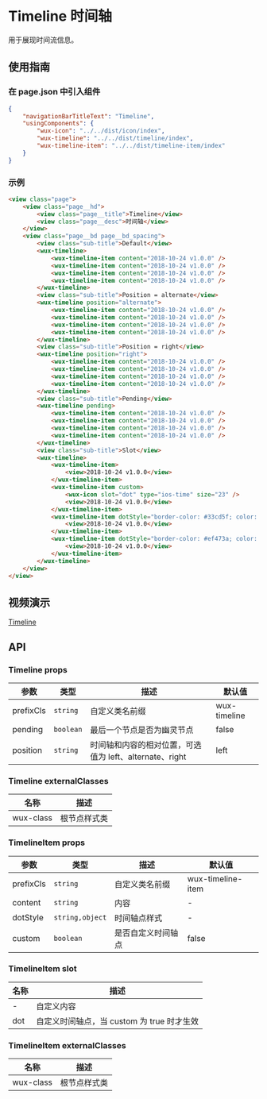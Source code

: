 # Timeline 时间轴

用于展现时间流信息。

## 使用指南

### 在 page.json 中引入组件

```json
{
    "navigationBarTitleText": "Timeline",
    "usingComponents": {
        "wux-icon": "../../dist/icon/index",
        "wux-timeline": "../../dist/timeline/index",
        "wux-timeline-item": "../../dist/timeline-item/index"
    }
}
```

### 示例

```html
<view class="page">
    <view class="page__hd">
        <view class="page__title">Timeline</view>
        <view class="page__desc">时间轴</view>
    </view>
    <view class="page__bd page__bd_spacing">
        <view class="sub-title">Default</view>
        <wux-timeline>
            <wux-timeline-item content="2018-10-24 v1.0.0" />
            <wux-timeline-item content="2018-10-24 v1.0.0" />
            <wux-timeline-item content="2018-10-24 v1.0.0" />
            <wux-timeline-item content="2018-10-24 v1.0.0" />
        </wux-timeline>
        <view class="sub-title">Position = alternate</view>
        <wux-timeline position="alternate">
            <wux-timeline-item content="2018-10-24 v1.0.0" />
            <wux-timeline-item content="2018-10-24 v1.0.0" />
            <wux-timeline-item content="2018-10-24 v1.0.0" />
            <wux-timeline-item content="2018-10-24 v1.0.0" />
        </wux-timeline>
        <view class="sub-title">Position = right</view>
        <wux-timeline position="right">
            <wux-timeline-item content="2018-10-24 v1.0.0" />
            <wux-timeline-item content="2018-10-24 v1.0.0" />
            <wux-timeline-item content="2018-10-24 v1.0.0" />
            <wux-timeline-item content="2018-10-24 v1.0.0" />
        </wux-timeline>
        <view class="sub-title">Pending</view>
        <wux-timeline pending>
            <wux-timeline-item content="2018-10-24 v1.0.0" />
            <wux-timeline-item content="2018-10-24 v1.0.0" />
            <wux-timeline-item content="2018-10-24 v1.0.0" />
            <wux-timeline-item content="2018-10-24 v1.0.0" />
        </wux-timeline>
        <view class="sub-title">Slot</view>
        <wux-timeline>
            <wux-timeline-item>
                <view>2018-10-24 v1.0.0</view>
            </wux-timeline-item>
            <wux-timeline-item custom>
                <wux-icon slot="dot" type="ios-time" size="23" />
                <view>2018-10-24 v1.0.0</view>
            </wux-timeline-item>
            <wux-timeline-item dotStyle="border-color: #33cd5f; color: #33cd5f">
                <view>2018-10-24 v1.0.0</view>
            </wux-timeline-item>
            <wux-timeline-item dotStyle="border-color: #ef473a; color: #ef473a">
                <view>2018-10-24 v1.0.0</view>
            </wux-timeline-item>
        </wux-timeline>
    </view>
</view>
```

## 视频演示

[Timeline](./_media/timeline.mp4 ':include :type=iframe width=375px height=667px')

## API

### Timeline props

| 参数 | 类型 | 描述 | 默认值 |
| --- | --- | --- | --- |
| prefixCls | <code>string</code> | 自定义类名前缀 | wux-timeline |
| pending | <code>boolean</code> | 最后一个节点是否为幽灵节点 | false |
| position | <code>string</code> | 时间轴和内容的相对位置，可选值为 left、alternate、right | left |

### Timeline externalClasses

| 名称 | 描述 |
| --- | --- |
| wux-class | 根节点样式类 |

### TimelineItem props

| 参数 | 类型 | 描述 | 默认值 |
| --- | --- | --- | --- |
| prefixCls | <code>string</code> | 自定义类名前缀 | wux-timeline-item |
| content | <code>string</code> | 内容 | - |
| dotStyle | <code>string,object</code> | 时间轴点样式 | - |
| custom | <code>boolean</code> | 是否自定义时间轴点 | false |

### TimelineItem slot

| 名称 | 描述 |
| --- | --- |
| - | 自定义内容 |
| dot | 自定义时间轴点，当 custom 为 true 时才生效 |

### TimelineItem externalClasses

| 名称 | 描述 |
| --- | --- |
| wux-class | 根节点样式类 |